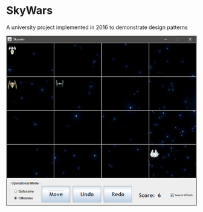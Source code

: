 # SkyWars
A university project implemented in 2016 to demonstrate design patterns

![alt text](https://raw.githubusercontent.com/dfc747/SkyWars/master/skywars.png)
